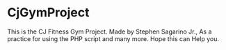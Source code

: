 # CjGymProject
This is the CJ Fitness Gym Project. Made by Stephen Sagarino Jr., As a practice for using the PHP script and many more. Hope this can Help you. 
